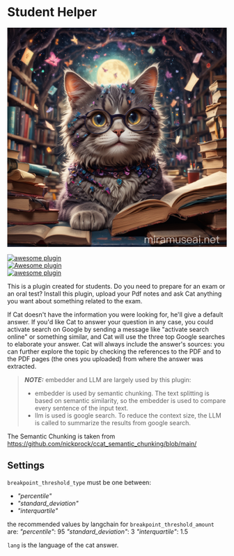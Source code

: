 # Student Helper

[![Student Helper](https://raw.githubusercontent.com/Tiestaa/studentHelper/main/student_helper.png)](https://) 

[![awesome plugin](https://custom-icon-badges.demolab.com/static/v1?label=&message=awesome+plugin&color=383938&style=for-the-badge&logo=cheshire_cat_ai)](https://)  
[![Awesome plugin](https://custom-icon-badges.demolab.com/static/v1?label=&message=Awesome+plugin&color=000000&style=for-the-badge&logo=cheshire_cat_ai)](https://)  
[![awesome plugin](https://custom-icon-badges.demolab.com/static/v1?label=&message=awesome+plugin&color=F4F4F5&style=for-the-badge&logo=cheshire_cat_black)](https://)

This is a plugin created for students.
Do you need to prepare for an exam or an oral test? Install this plugin, upload your Pdf notes and ask Cat anything you want about something related to the exam.

If Cat doesn't have the information you were looking for, he'll give a default answer.
If you'd like Cat to answer your question in any case, you could activate search on Google by sending a message like  "activate search online" or something similar, and Cat will use the three top Google searches to elaborate your answer.
Cat will always include the answer's sources: you can further explore the topic by checking the references to the PDF and to the PDF pages (the ones you uploaded) from where the answer was extracted.

>**_NOTE:_** embedder and LLM are largely used by this plugin:
> * embedder is used by semantic chunking. The text splitting is based on semantic similarity, so the embedder is used to compare every sentence of the input text.
> * llm is used is google search. To reduce the context size, the LLM is called to summarize the results from google search.

The Semantic Chunking is taken from https://github.com/nickprock/ccat_semantic_chunking/blob/main/

## Settings

`breakpoint_threshold_type` must be one between:
* *"percentile"*
* *"standard_deviation"*
* *"interquartile"*
    
the recommended values by langchain for `breakpoint_threshold_amount` are:
        *"percentile"*: 95
        *"standard_deviation"*: 3
        *"interquartile"*: 1.5

`lang` is the language of the cat answer.
